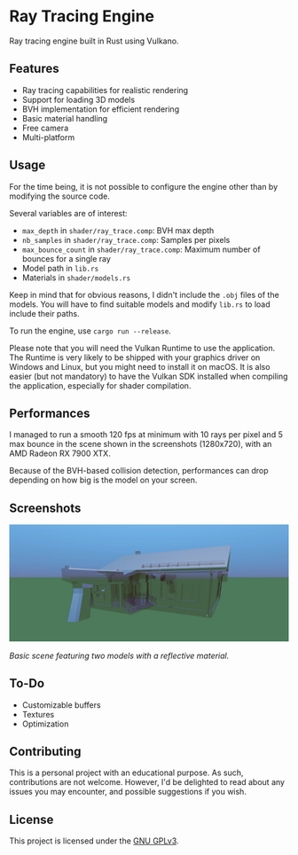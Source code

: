 # Ray Tracing Engine

Ray tracing engine built in Rust using Vulkano.

## Features

- Ray tracing capabilities for realistic rendering
- Support for loading 3D models
- BVH implementation for efficient rendering
- Basic material handling
- Free camera
- Multi-platform

## Usage

For the time being, it is not possible to configure the engine other than by modifying the source code.

Several variables are of interest:
- `max_depth` in `shader/ray_trace.comp`: BVH max depth
- `nb_samples` in `shader/ray_trace.comp`: Samples per pixels
- `max_bounce_count` in `shader/ray_trace.comp`: Maximum number of bounces for a single ray
- Model path in `lib.rs`
- Materials in `shader/models.rs`

Keep in mind that for obvious reasons, I didn't include the `.obj` files of the models.
You will have to find suitable models and modify `lib.rs` to load include their paths.

To run the engine, use `cargo run --release`.

Please note that you will need the Vulkan Runtime to use the application.
The Runtime is very likely to be shipped with your graphics driver on Windows and Linux,
but you might need to install it on macOS.
It is also easier (but not mandatory) to have the Vulkan SDK installed when compiling the application,
especially for shader compilation.

## Performances

I managed to run a smooth 120 fps at minimum with 10 rays per pixel and 5 max bounce in the scene shown in the screenshots (1280x720), with an AMD Radeon RX 7900 XTX.

Because of the BVH-based collision detection, performances can drop depending on how big is the model on your screen.

## Screenshots

![Basic Scene](./.github/images/basic_scene.webp)

*Basic scene featuring two models with a reflective material.*

## To-Do

- Customizable buffers
- Textures
- Optimization

## Contributing

This is a personal project with an educational purpose.
As such, contributions are not welcome.
However, I'd be delighted to read about any issues you may encounter, and possible suggestions if you wish.

## License

This project is licensed under the [GNU GPLv3](https://opensource.org/license/gpl-3-0).
